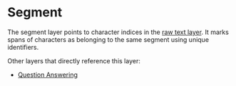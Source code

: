 # Segment
The segment layer points to character indices in the [raw text layer](raw_text.md). It marks spans of characters as belonging to the same segment using unique identifiers.

Other layers that directly reference this layer:
- [Question Answering](question_answering.md)
